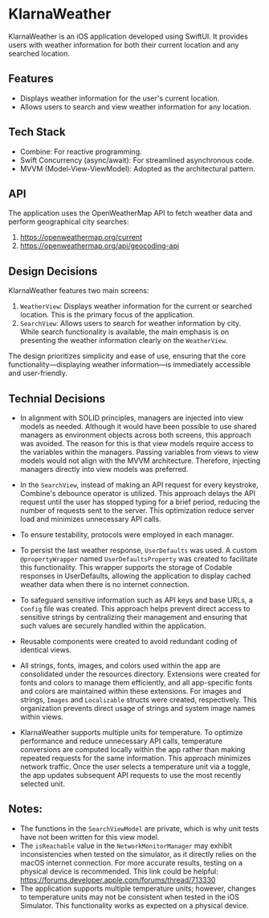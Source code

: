 # KlarnaWeather

KlarnaWeather is an iOS application developed using SwiftUI. It provides users with weather information for both their current location and any searched location.

## Features

- Displays weather information for the user's current location.
- Allows users to search and view weather information for any location.

## Tech Stack

- Combine: For reactive programming.
- Swift Concurrency (async/await): For streamlined asynchronous code.
- MVVM (Model-View-ViewModel): Adopted as the architectural pattern.

## API

The application uses the OpenWeatherMap API to fetch weather data and perform geographical city searches:

1. https://openweathermap.org/current
1. https://openweathermap.org/api/geocoding-api

## Design Decisions

KlarnaWeather features two main screens:

1. `WeatherView`: Displays weather information for the current or searched location. This is the primary focus of the application.
1. `SearchView`: Allows users to search for weather information by city. While search functionality is available, the main emphasis is on presenting the weather information clearly on the `WeatherView`.

The design prioritizes simplicity and ease of use, ensuring that the core functionality—displaying weather information—is immediately accessible and user-friendly.

## Technial Decisions

- In alignment with SOLID principles, managers are injected into view models as needed. Although it would have been possible to use shared managers as environment objects across both screens, this approach was avoided. The reason for this is that view models require access to the variables within the managers. Passing variables from views to view models would not align with the MVVM architecture. Therefore, injecting managers directly into view models was preferred.

- In the `SearchView`, instead of making an API request for every keystroke, Combine's debounce operator is utilized. This approach delays the API request until the user has stopped typing for a brief period, reducing the number of requests sent to the server. This optimization reduce server load and minimizes unnecessary API calls.

- To ensure testability, protocols were employed in each manager. 

- To persist the last weather response, `UserDefaults` was used. A custom `@propertyWrapper` named `UserDefaultsProperty` was created to facilitate this functionality. This wrapper supports the storage of Codable responses in UserDefaults, allowing the application to display cached weather data when there is no internet connection.

- To safeguard sensitive information such as API keys and base URLs, a `Config` file was created. This approach helps prevent direct access to sensitive strings by centralizing their management and ensuring that such values are securely handled within the application.

- Reusable components were created to avoid redundant coding of identical views.

- All strings, fonts, images, and colors used within the app are consolidated under the resources directory. Extensions were created for fonts and colors to manage them efficiently, and all app-specific fonts and colors are maintained within these extensions. For images and strings, `Images` and `Localizable` structs were created, respectively. This organization prevents direct usage of strings and system image names within views.

- KlarnaWeather supports multiple units for temperature. To optimize performance and reduce unnecessary API calls, temperature conversions are computed locally within the app rather than making repeated requests for the same information. This approach minimizes network traffic. Once the user selects a temperature unit via a toggle, the app updates subsequent API requests to use the most recently selected unit.

## Notes:

- The functions in the `SearchViewModel` are private, which is why unit tests have not been written for this view model.
- The `isReachable` value in the `NetworkMonitorManager` may exhibit inconsistencies when tested on the simulator, as it directly relies on the macOS internet connection. For more accurate results, testing on a physical device is recommended. This link could be helpful: https://forums.developer.apple.com/forums/thread/713330
- The application supports multiple temperature units; however, changes to temperature units may not be consistent when tested in the iOS Simulator. This functionality works as expected on a physical device.
